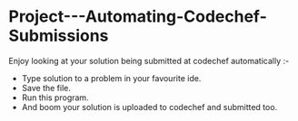 # Project---Automating-Codechef-Submissions
Enjoy looking at your solution being submitted at codechef automatically :-
  - Type solution to a problem in your favourite ide.
  - Save the file.
  - Run this program.
  - And boom your solution is uploaded to codechef and submitted too.
